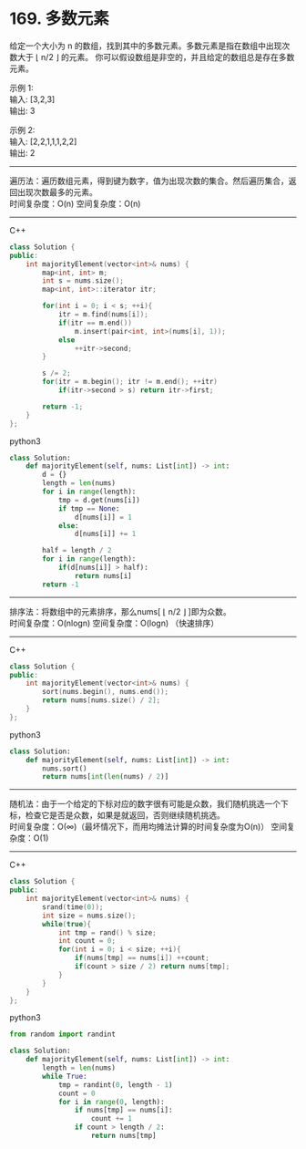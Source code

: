 # 169. 多数元素

给定一个大小为 n 的数组，找到其中的多数元素。多数元素是指在数组中出现次数大于 ⌊ n/2 ⌋ 的元素。
你可以假设数组是非空的，并且给定的数组总是存在多数元素。

示例 1:  
输入: [3,2,3]  
输出: 3  

示例 2:  
输入: [2,2,1,1,1,2,2]  
输出: 2  

---

遍历法：遍历数组元素，得到键为数字，值为出现次数的集合。然后遍历集合，返回出现次数最多的元素。  
时间复杂度：O(n) 空间复杂度：O(n)  

---

C++  

```cpp
class Solution {
public:
    int majorityElement(vector<int>& nums) {
        map<int, int> m;
        int s = nums.size();
        map<int, int>::iterator itr;

        for(int i = 0; i < s; ++i){
            itr = m.find(nums[i]);
            if(itr == m.end())
                m.insert(pair<int, int>(nums[i], 1));
            else
                ++itr->second;
        }

        s /= 2;
        for(itr = m.begin(); itr != m.end(); ++itr)
            if(itr->second > s) return itr->first;

        return -1;
    }
};
```

python3

```py
class Solution:
    def majorityElement(self, nums: List[int]) -> int:
        d = {}
        length = len(nums)
        for i in range(length):
            tmp = d.get(nums[i])
            if tmp == None:
                d[nums[i]] = 1
            else:
                d[nums[i]] += 1

        half = length / 2
        for i in range(length):
            if(d[nums[i]] > half):
                return nums[i]
        return -1
```

---

排序法：将数组中的元素排序，那么nums[ ⌊ n/2 ⌋ ]即为众数。  
时间复杂度：O(nlogn) 空间复杂度：O(logn) （快速排序）  

---

C++

```cpp
class Solution {
public:
    int majorityElement(vector<int>& nums) {
        sort(nums.begin(), nums.end());
        return nums[nums.size() / 2];
    }
};
```

python3

```py
class Solution:
    def majorityElement(self, nums: List[int]) -> int:
        nums.sort()
        return nums[int(len(nums) / 2)]
```

---

随机法：由于一个给定的下标对应的数字很有可能是众数，我们随机挑选一个下标，检查它是否是众数，如果是就返回，否则继续随机挑选。  
时间复杂度：O($\infty$)（最坏情况下，而用均摊法计算的时间复杂度为O(n)） 空间复杂度：O(1)  

---

C++

```cpp
class Solution {
public:
    int majorityElement(vector<int>& nums) {
        srand(time(0));
        int size = nums.size();
        while(true){
            int tmp = rand() % size;
            int count = 0;
            for(int i = 0; i < size; ++i){
                if(nums[tmp] == nums[i]) ++count;
                if(count > size / 2) return nums[tmp];
            }
        }
    }
};
```

python3

```py
from random import randint

class Solution:
    def majorityElement(self, nums: List[int]) -> int:
        length = len(nums)
        while True:
            tmp = randint(0, length - 1)
            count = 0
            for i in range(0, length):
                if nums[tmp] == nums[i]:
                    count += 1
                if count > length / 2:
                    return nums[tmp]
```
